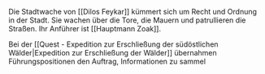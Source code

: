 Die Stadtwache von [[Dilos Feykar]] kümmert sich um Recht und Ordnung in der Stadt. Sie wachen über die Tore, die Mauern und patrullieren die Straßen. Ihr Anführer ist [[Hauptmann Zoak]].

Bei der [[Quest - Expedition zur Erschließung der südöstlichen Wälder|Expedition zur Erschließung der Wälder]] übernahmen Führungspositionen den Auftrag, Informationen zu sammel